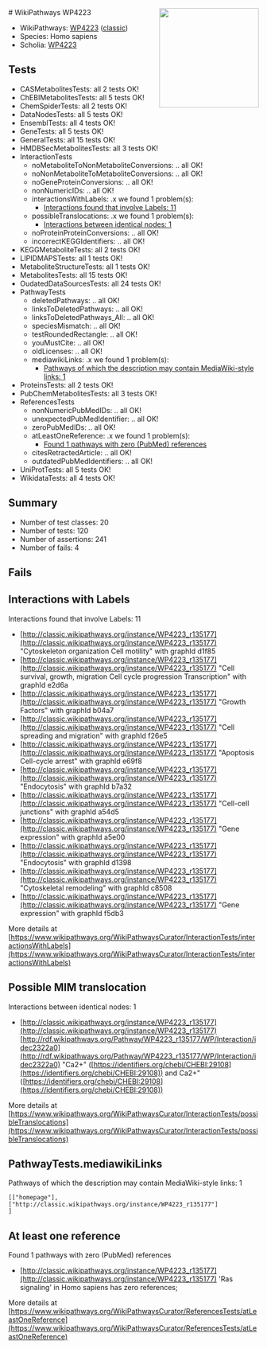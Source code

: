 <img style="float: right; width: 200px" src="https://upload.wikimedia.org/wikipedia/commons/thumb/8/83/Wplogo_with_text_500.png/640px-Wplogo_with_text_500.png" />
# WikiPathways WP4223

* WikiPathways: [WP4223](https://wikipathways.org/pathways/WP4223) ([classic](https://classic.wikipathways.org/instance/WP4223))
* Species: Homo sapiens
* Scholia: [WP4223](https://scholia.toolforge.org/wikipathways/WP4223)
## Tests
* CASMetabolitesTests: all 2 tests OK!
* ChEBIMetabolitesTests: all 5 tests OK!
* ChemSpiderTests: all 2 tests OK!
* DataNodesTests: all 5 tests OK!
* EnsemblTests: all 4 tests OK!
* GeneTests: all 5 tests OK!
* GeneralTests: all 15 tests OK!
* HMDBSecMetabolitesTests: all 3 tests OK!
* InteractionTests
    * noMetaboliteToNonMetaboliteConversions: .. all OK!
    * noNonMetaboliteToMetaboliteConversions: .. all OK!
    * noGeneProteinConversions: .. all OK!
    * nonNumericIDs: .. all OK!
    * interactionsWithLabels: .x we found 1 problem(s):
        * [Interactions found that involve Labels: 11](#fe97a8b9)
    * possibleTranslocations: .x we found 1 problem(s):
        * [Interactions between identical nodes: 1](#1c118206)
    * noProteinProteinConversions: .. all OK!
    * incorrectKEGGIdentifiers: .. all OK!
* KEGGMetaboliteTests: all 2 tests OK!
* LIPIDMAPSTests: all 1 tests OK!
* MetaboliteStructureTests: all 1 tests OK!
* MetabolitesTests: all 15 tests OK!
* OudatedDataSourcesTests: all 24 tests OK!
* PathwayTests
    * deletedPathways: .. all OK!
    * linksToDeletedPathways: .. all OK!
    * linksToDeletedPathways_All: .. all OK!
    * speciesMismatch: .. all OK!
    * testRoundedRectangle: .. all OK!
    * youMustCite: .. all OK!
    * oldLicenses: .. all OK!
    * mediawikiLinks: .x we found 1 problem(s):
        * [Pathways of which the description may contain MediaWiki-style links: 1](#da69cf45)
* ProteinsTests: all 2 tests OK!
* PubChemMetabolitesTests: all 3 tests OK!
* ReferencesTests
    * nonNumericPubMedIDs: .. all OK!
    * unexpectedPubMedIdentifier: .. all OK!
    * zeroPubMedIDs: .. all OK!
    * atLeastOneReference: .x we found 1 problem(s):
        * [Found 1 pathways with zero (PubMed) references](#d0a459f0)
    * citesRetractedArticle: .. all OK!
    * outdatedPubMedIdentifiers: .. all OK!
* UniProtTests: all 5 tests OK!
* WikidataTests: all 4 tests OK!


## Summary

* Number of test classes: 20
* Number of tests: 120
* Number of assertions: 241
* Number of fails: 4

## Fails

<a name="fe97a8b9" />

## Interactions with Labels

Interactions found that involve Labels: 11

* [http://classic.wikipathways.org/instance/WP4223_r135177](http://classic.wikipathways.org/instance/WP4223_r135177) "Cytoskeleton organization
Cell motility" with graphId d1f85
* [http://classic.wikipathways.org/instance/WP4223_r135177](http://classic.wikipathways.org/instance/WP4223_r135177) "Cell survival, growth, migration
Cell cycle progression
Transcription" with graphId e2d6a
* [http://classic.wikipathways.org/instance/WP4223_r135177](http://classic.wikipathways.org/instance/WP4223_r135177) "Growth Factors" with graphId b04a7
* [http://classic.wikipathways.org/instance/WP4223_r135177](http://classic.wikipathways.org/instance/WP4223_r135177) "Cell spreading
and migration" with graphId f26e5
* [http://classic.wikipathways.org/instance/WP4223_r135177](http://classic.wikipathways.org/instance/WP4223_r135177) "Apoptosis
Cell-cycle arrest" with graphId e69f8
* [http://classic.wikipathways.org/instance/WP4223_r135177](http://classic.wikipathways.org/instance/WP4223_r135177) "Endocytosis" with graphId b7a32
* [http://classic.wikipathways.org/instance/WP4223_r135177](http://classic.wikipathways.org/instance/WP4223_r135177) "Cell-cell junctions" with graphId a54d5
* [http://classic.wikipathways.org/instance/WP4223_r135177](http://classic.wikipathways.org/instance/WP4223_r135177) "Gene expression" with graphId a5e00
* [http://classic.wikipathways.org/instance/WP4223_r135177](http://classic.wikipathways.org/instance/WP4223_r135177) "Endocytosis" with graphId d1398
* [http://classic.wikipathways.org/instance/WP4223_r135177](http://classic.wikipathways.org/instance/WP4223_r135177) "Cytoskeletal remodeling" with graphId c8508
* [http://classic.wikipathways.org/instance/WP4223_r135177](http://classic.wikipathways.org/instance/WP4223_r135177) "Gene expression" with graphId f5db3


More details at [https://www.wikipathways.org/WikiPathwaysCurator/InteractionTests/interactionsWithLabels](https://www.wikipathways.org/WikiPathwaysCurator/InteractionTests/interactionsWithLabels)

<a name="1c118206" />

## Possible MIM translocation

Interactions between identical nodes: 1

* [http://classic.wikipathways.org/instance/WP4223_r135177](http://classic.wikipathways.org/instance/WP4223_r135177) [http://rdf.wikipathways.org/Pathway/WP4223_r135177/WP/Interaction/idec2322a0](http://rdf.wikipathways.org/Pathway/WP4223_r135177/WP/Interaction/idec2322a0) "Ca2+" ([https://identifiers.org/chebi/CHEBI:29108](https://identifiers.org/chebi/CHEBI:29108)) and 
Ca2+" ([https://identifiers.org/chebi/CHEBI:29108](https://identifiers.org/chebi/CHEBI:29108))


More details at [https://www.wikipathways.org/WikiPathwaysCurator/InteractionTests/possibleTranslocations](https://www.wikipathways.org/WikiPathwaysCurator/InteractionTests/possibleTranslocations)

<a name="da69cf45" />

## PathwayTests.mediawikiLinks

Pathways of which the description may contain MediaWiki-style links: 1
```
[["homepage"],
["http://classic.wikipathways.org/instance/WP4223_r135177"]
]
```

<a name="d0a459f0" />

## At least one reference

Found 1 pathways with zero (PubMed) references

* [http://classic.wikipathways.org/instance/WP4223_r135177](http://classic.wikipathways.org/instance/WP4223_r135177) 'Ras signaling' in Homo sapiens has zero references; 


More details at [https://www.wikipathways.org/WikiPathwaysCurator/ReferencesTests/atLeastOneReference](https://www.wikipathways.org/WikiPathwaysCurator/ReferencesTests/atLeastOneReference)

